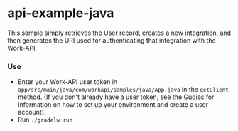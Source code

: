 # api-example-java

This sample simply retrieves the User record, creates a new integration, and then generates the URI used for authenticating that integration with the Work-API.

### Use 
- Enter your Work-API user token in `app/src/main/java/com/workapi/samples/java/App.java` in the `getClient` method. (If you don't already have a user token, see the Gudies for information on how to set up your environment and create a user account). 
- Run `./gradelw run` 
